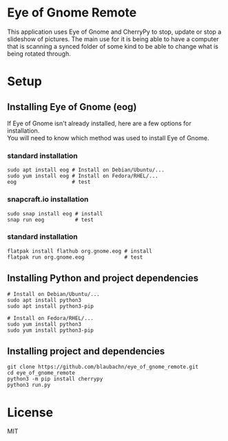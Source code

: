 # Eye of Gnome Remote

This application uses Eye of Gnome and CherryPy to stop, update or stop a slideshow of pictures. The main use for it is being able to have a computer that is scanning a synced folder of some kind to be able to change what is being rotated through.

# Setup

## Installing Eye of Gnome (eog)

If Eye of Gnome isn't already installed, here are a few options for installation.  
You will need to know which method was used to install Eye of Gnome.

### standard installation

```
sudo apt install eog # Install on Debian/Ubuntu/...
sudo yum install eog # Install on Fedora/RHEL/...
eog                  # test
```

### snapcraft.io installation

```
sudo snap install eog # install
snap run eog          # test
```

### standard installation

```
flatpak install flathub org.gnome.eog # install
flatpak run org.gnome.eog             # test
```

## Installing Python and project dependencies

```
# Install on Debian/Ubuntu/...
sudo apt install python3 
sudo apt install python3-pip

# Install on Fedora/RHEL/...
sudo yum install python3 
sudo yum install python3-pip
```

## Installing project and dependencies

```
git clone https://github.com/blaubachn/eye_of_gnome_remote.git
cd eye_of_gnome_remote
python3 -m pip install cherrypy
python3 run.py
```

# License

MIT